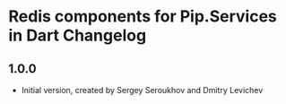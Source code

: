 # Redis components for Pip.Services in Dart Changelog

## 1.0.0

- Initial version, created by Sergey Seroukhov and Dmitry Levichev
